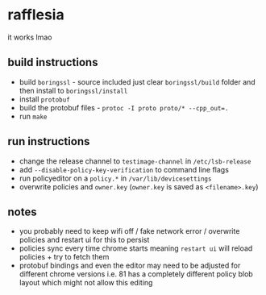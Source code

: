 # rafflesia
it works lmao

## build instructions
 - build `boringssl` - source included just clear `boringssl/build` folder and then install to `boringssl/install`
 - install `protobuf`
 - build the protobuf files - `protoc -I proto proto/* --cpp_out=.`
 - run `make`

## run instructions
 - change the release channel to `testimage-channel` in `/etc/lsb-release`
 - add `--disable-policy-key-verification` to command line flags
 - run policyeditor on a `policy.*` in `/var/lib/devicesettings`
 - overwrite policies and `owner.key` (`owner.key` is saved as `<filename>.key`)
 
## notes
 - you probably need to keep wifi off / fake network error / overwrite policies and restart ui for this to persist
 - policies sync every time chrome starts meaning `restart ui` will reload policies + try to fetch them
 - protobuf bindings and even the editor may need to be adjusted for different chrome versions i.e. 81 has a completely different policy blob layout which might not allow this editing
